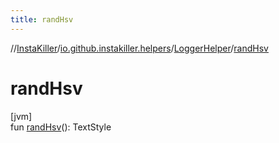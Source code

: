 ```yaml
---
title: randHsv
---
```

//[InstaKiller](../../../index.html)/[io.github.instakiller.helpers](../index.html)/[LoggerHelper](index.html)/[randHsv](rand-hsv.html)



# randHsv



[jvm]\
fun [randHsv](rand-hsv.html)(): TextStyle




